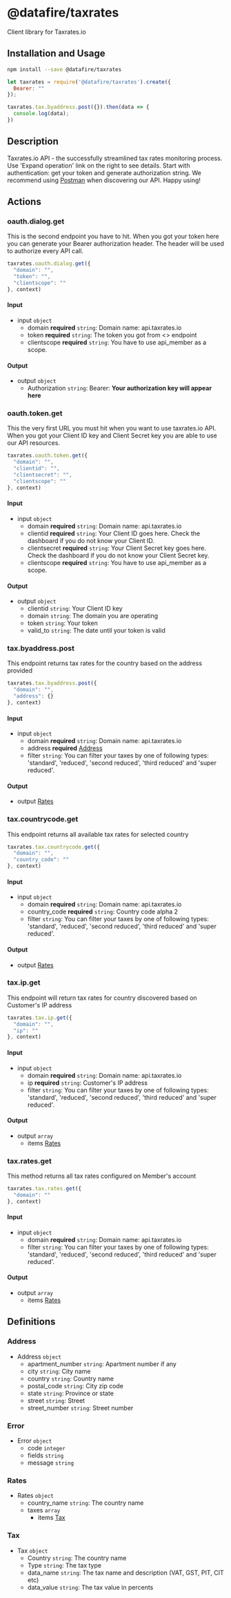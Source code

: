 # @datafire/taxrates

Client library for Taxrates.io

## Installation and Usage
```bash
npm install --save @datafire/taxrates
```
```js
let taxrates = require('@datafire/taxrates').create({
  Bearer: ""
});

taxrates.tax.byaddress.post({}).then(data => {
  console.log(data);
})
```

## Description

Taxrates.io API - the successfully streamlined tax rates monitoring process. Use 'Expand operation' link on the right to see details. Start with authentication: get your token and generate authorization string. We recommend using <a href='https://www.getpostman.com/' target=_new>Postman</a> when discovering our API. Happy using!

## Actions

### oauth.dialog.get
This is the second endpoint you have to hit. When you got your token here you can generate your Bearer authorization header. The header will be used to authorize every API call.


```js
taxrates.oauth.dialog.get({
  "domain": "",
  "token": "",
  "clientscope": ""
}, context)
```

#### Input
* input `object`
  * domain **required** `string`: Domain name: api.taxrates.io
  * token **required** `string`: The token you got from <<token>> endpoint
  * clientscope **required** `string`: You have to use api_member as a scope.

#### Output
* output `object`
  * Authorization `string`: Bearer: __Your authorization key will appear here__

### oauth.token.get
This the very first URL you must hit when you want to use taxrates.io API. When you got your Client ID key and Client Secret key you are able to use our API resources.


```js
taxrates.oauth.token.get({
  "domain": "",
  "clientid": "",
  "clientsecret": "",
  "clientscope": ""
}, context)
```

#### Input
* input `object`
  * domain **required** `string`: Domain name: api.taxrates.io
  * clientid **required** `string`: Your Client ID goes here. Check the dashboard if you do not know your Client ID.
  * clientsecret **required** `string`: Your Client Secret key goes here. Check the dashboard if you do not know your Client Secret key.
  * clientscope **required** `string`: You have to use api_member as a scope.

#### Output
* output `object`
  * clientid `string`: Your Client ID key
  * domain `string`: The domain you are operating
  * token `string`: Your token
  * valid_to `string`: The date until your token is valid

### tax.byaddress.post
This endpoint returns tax rates for the country based on the address provided


```js
taxrates.tax.byaddress.post({
  "domain": "",
  "address": {}
}, context)
```

#### Input
* input `object`
  * domain **required** `string`: Domain name: api.taxrates.io
  * address **required** [Address](#address)
  * filter `string`: You can filter your taxes by one of following types: 'standard', 'reduced', 'second reduced', 'third reduced' and 'super reduced'.

#### Output
* output [Rates](#rates)

### tax.countrycode.get
This endpoint returns all available tax rates for selected country


```js
taxrates.tax.countrycode.get({
  "domain": "",
  "country_code": ""
}, context)
```

#### Input
* input `object`
  * domain **required** `string`: Domain name: api.taxrates.io
  * country_code **required** `string`: Country code alpha 2
  * filter `string`: You can filter your taxes by one of following types: 'standard', 'reduced', 'second reduced', 'third reduced' and 'super reduced'.

#### Output
* output [Rates](#rates)

### tax.ip.get
This endpoint will return tax rates for country discovered based on Customer's IP address


```js
taxrates.tax.ip.get({
  "domain": "",
  "ip": ""
}, context)
```

#### Input
* input `object`
  * domain **required** `string`: Domain name: api.taxrates.io
  * ip **required** `string`: Customer's IP address
  * filter `string`: You can filter your taxes by one of following types: 'standard', 'reduced', 'second reduced', 'third reduced' and 'super reduced'.

#### Output
* output `array`
  * items [Rates](#rates)

### tax.rates.get
This method returns all tax rates configured on Member's account


```js
taxrates.tax.rates.get({
  "domain": ""
}, context)
```

#### Input
* input `object`
  * domain **required** `string`: Domain name: api.taxrates.io
  * filter `string`: You can filter your taxes by one of following types: 'standard', 'reduced', 'second reduced', 'third reduced' and 'super reduced'.

#### Output
* output `array`
  * items [Rates](#rates)



## Definitions

### Address
* Address `object`
  * apartment_number `string`: Apartment number if any
  * city `string`: City name
  * country `string`: Country name
  * postal_code `string`: City zip code
  * state `string`: Province or state
  * street `string`: Street
  * street_number `string`: Street number

### Error
* Error `object`
  * code `integer`
  * fields `string`
  * message `string`

### Rates
* Rates `object`
  * country_name `string`: The country name
  * taxes `array`
    * items [Tax](#tax)

### Tax
* Tax `object`
  * Country `string`: The country name
  * Type `string`: The tax type
  * data_name `string`: The tax name and description (VAT, GST, PIT, CIT etc)
  * data_value `string`: The tax value in percents


